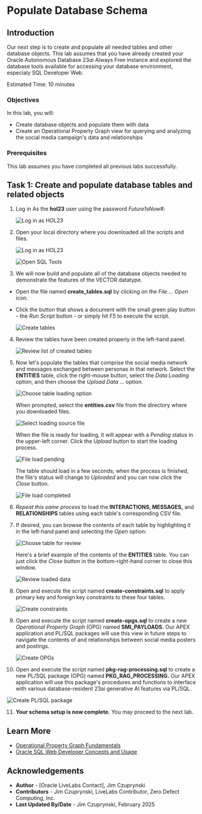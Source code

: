 # Populate Database Schema

## Introduction

Our next step is to create and populate all needed tables and other database objects. This lab assumes that you have already created your Oracle Autonomous Database 23*ai* Always Free instance and explored the database tools available for accessing your database environment, especialy SQL Developer Web.

Estimated Time: 10 minutes

### Objectives

In this lab, you will:

- Create database objects and populate them with data
- Create an Operational Property Graph view for querying and analyzing the social media campaign's data and relationships

### Prerequisites

This lab assumes you have completed all previous labs successfully.

## Task 1: Create and populate database tables and related objects

1. Log in As the **hol23** user using the password *Future1sNow#*:

    ![Log in as HOL23](images/login-hol23-user.png)

2. Open your local directory where you downloaded all the scripts and files.

    ![Log in as HOL23](images/sdw-reopen-as-hol23.png)

    ![Open SQL Tools](images/sdw-open-file-dialog.png)

3. We will now build and populate all of the database objects needed to demonstrate the features of the VECTOR datatype.

- Open the file named **create_tables.sql** by clicking on the *File ... Open* icon. 
- Click the button that shows a document with the small green play button - the *Run Script* button - or simply hit *F5* to execute the script. 

   ![Create tables](./images/create-tables.png)


4. Review the tables have been created properly in the left-hand panel. 

   ![Review list of created tables](./images/created-table-list.png)


5. Now let's populate the tables that comprise the social media network and messages exchanged between personas in that network. Select the **ENTITIES** table, click the right-mouse button, select the *Data Loading* option, and then choose the *Upload Data ...* option.

   ![Choose table loading option](./images/select-table-loading-option.png)

    When prompted, select the **entities.csv** file from the directory where you downloaded files.

   ![Select loading source file](./images/select-loading-source-file.png)

    When the file is ready for loading, it will appear with a *Pending* status in the upper-left corner. Click the *Upload* button to start the loading process.

   ![File load pending](./images/file-load-pending.png)

    The table should load in a few seconds; when the process is finished, the file's status will change to *Uploaded* and you can now click the *Close* button.

   ![File load completed](./images/file-load-complete.png)


6. *Repeat this same process* to load the **INTERACTIONS, MESSAGES,** and **RELATIONSHIPS** tables using each table's corresponding CSV file.


7. If desired, you can browse the contents of each table by highlighting it in the left-hand panel and selecting the *Open* option:

   ![Choose table for review](./images/review-loaded-data.png)

    Here's a brief example of the contents of the **ENTITIES** table. You can just click the *Close* button in the bottom-right-hand corner to close this window.

   ![Review loaded data](./images/entities-loaded-data.png)


8. Open and execute the script named **create-constraints.sql** to apply primary key and foreign key constraints to these four tables.

   ![Create constraints](./images/create-constraints.png)


9. Open and execute the script named **create-opgs.sql** to create a new *Operational Property Graph* (OPG) named **SMI_PAYLOADS.** Our APEX application and PL/SQL packages will use this view in future steps to navigate the contents of and relationships between social media posters and postings.

   ![Create OPGs](./images/create-opgs.png)

10. Open and execute the script named **pkg-rag-processing.sql** to create a new PL/SQL package (OPG) named **PKG_RAG_PROCESSING.** Our APEX application will use this package's procedures and functions to interface with various database-resident 23ai generative AI features via PL/SQL.

   ![Create PL/SQL package](./images/compile-pkg-rag-processing.png)

11. **Your schema setup is now complete.** You may proceed to the next lab.

## Learn More
- [Operational Property Graph Fundamentals](https://docs.oracle.com/en/database/oracle/property-graph/24.3/spgdg/introduction-property-graphs.html)
- [Oracle SQL Web Developer Concepts and Usage](https://docs.oracle.com/en/cloud/paas/autonomous-database/serverless/adbsb/connect-database-actions.html#GUID-102845D9-6855-4944-8937-5C688939610F)

## Acknowledgements
* **Author** - [Oracle LiveLabs Contact], Jim Czuprynski
* **Contributors** - Jim Czuprynski, LiveLabs Contributor, Zero Defect Computing, Inc.
* **Last Updated By/Date** - Jim Czuprynski, February 2025